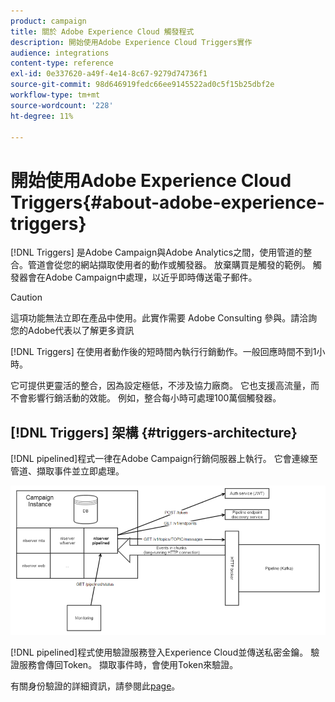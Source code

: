```yaml
---
product: campaign
title: 關於 Adobe Experience Cloud 觸發程式
description: 開始使用Adobe Experience Cloud Triggers實作
audience: integrations
content-type: reference
exl-id: 0e337620-a49f-4e14-8c67-9279d74736f1
source-git-commit: 98d646919fedc66ee9145522ad0c5f15b25dbf2e
workflow-type: tm+mt
source-wordcount: '228'
ht-degree: 11%

---
```


# 開始使用Adobe Experience Cloud Triggers{#about-adobe-experience-triggers}

[!DNL Triggers] 是Adobe Campaign與Adobe Analytics之間，使用管道的整合。管道會從您的網站擷取使用者的動作或觸發器。 放棄購買是觸發的範例。 觸發器會在Adobe Campaign中處理，以近乎即時傳送電子郵件。

>[!CAUTION]
>
>這項功能無法立即在產品中使用。此實作需要 Adobe Consulting 參與。請洽詢您的Adobe代表以了解更多資訊

[!DNL Triggers] 在使用者動作後的短時間內執行行銷動作。一般回應時間不到1小時。

它可提供更靈活的整合，因為設定極低，不涉及協力廠商。
它也支援高流量，而不會影響行銷活動的效能。 例如，整合每小時可處理100萬個觸發器。

## [!DNL Triggers] 架構  {#triggers-architecture}

[!DNL pipelined]程式一律在Adobe Campaign行銷伺服器上執行。 它會連線至管道、擷取事件並立即處理。

![](assets/triggers_2.png)

[!DNL pipelined]程式使用驗證服務登入Experience Cloud並傳送私密金鑰。 驗證服務會傳回Token。 擷取事件時，會使用Token來驗證。

有關身份驗證的詳細資訊，請參閱此[page](../../integrations/using/configuring-adobe-io.md)。
